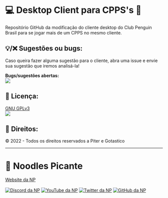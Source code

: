 # 💻 Desktop Client para CPPS's 🐧
Repositório GitHub da modificação do cliente desktop do Club Penguin Brasil para se jogar mais de um CPPS no mesmo cliente.

💡/❌ Sugestões ou bugs:
----
Caso queira fazer alguma sugestão para o cliente, abra uma issue e envie sua sugestão que iremos analisá-la!

**Bugs/sugestões abertas:**<br> [![](https://img.shields.io/github/issues/piter15821/CPPS-Client?style=for-the-badge)](#)

📃 Licença:
----
[GNU GPLv3](/LICENSE)<br>
[![](https://img.shields.io/github/license/piter15821/CPPS-Client.svg?style=for-the-badge)](LICENSE)

📜 Direitos:
----
© 2022 - Todos os direitos reservados a Piter e Gotastico<br>

<hr>

# 🧨 Noodles Picante

<!--[Site][Site] | [Discord][Discord] | [YouTube][YouTube] | [Twitter][Twitter] | [GitHub][GitHub]
------ | ------ | ------ | ------ | ------ |

   [Site]: <https://www.noodlespicante.site>
   [Discord]: <https://discord.gg/P9dhMJQ>
   [YouTube]: <https://www.youtube.com/c/NoodlesPicante>
   [Twitter]: <https://twitter.com/NoodlesPicante>
   [GitHub]: <https://github.com/noodlespicante>
-->

[Website da NP](https://www.noodlespicante.site)<br><br>
[![Discord da NP](https://img.shields.io/badge/Discord-7289DA?style=for-the-badge&logo=discord&logoColor=white)](https://discord.gg/P9dhMJQ)
[![YouTube da NP](https://img.shields.io/badge/YouTube-FF0000?style=for-the-badge&logo=youtube&logoColor=white)](https://www.youtube.com/c/NoodlesPicante)
[![Twitter da NP](https://img.shields.io/badge/Twitter-1DA1F2?style=for-the-badge&logo=twitter&logoColor=white)](https://twitter.com/NoodlesPicante)
[![GitHub da NP](https://img.shields.io/badge/GitHub-100000?style=for-the-badge&logo=github&logoColor=white)](https://github.com/noodlespicante)